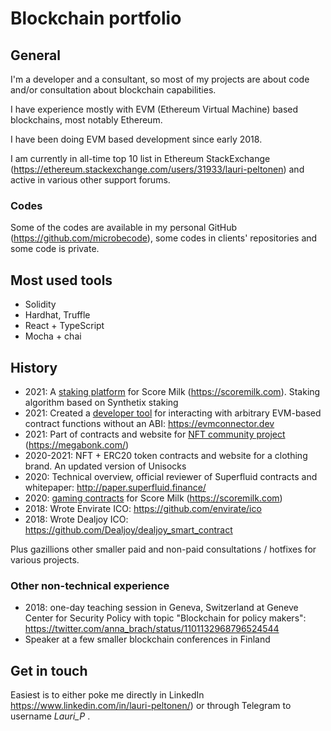 # Blockchain portfolio

## General

I'm a developer and a consultant, so most of my projects are about code and/or consultation about blockchain capabilities.

I have experience mostly with EVM (Ethereum Virtual Machine) based blockchains, most notably Ethereum.

I have been doing EVM based development since early 2018. 

I am currently in all-time top 10 list in Ethereum StackExchange (https://ethereum.stackexchange.com/users/31933/lauri-peltonen) and  active in various other support forums.

### Codes

Some of the codes are available in my personal GitHub (https://github.com/microbecode), some codes in clients' repositories and some code is private.

## Most used tools

- Solidity
- Hardhat, Truffle
- React + TypeScript
- Mocha + chai

## History

- 2021: A <a href='https://github.com/microbecode/Score-Milk-staking'>staking platform</a> for Score Milk (https://scoremilk.com). Staking algorithm based on Synthetix staking
- 2021: Created a <a href='https://github.com/microbecode/evm-connector'>developer tool</a> for interacting with arbitrary EVM-based contract functions without an ABI: https://evmconnector.dev
- 2021: Part of contracts and website for <a href='https://github.com/microbecode/megaBonk'>NFT community project</a> (https://megabonk.com/)
- 2020-2021: NFT + ERC20 token contracts and website for a clothing brand. An updated version of Unisocks
- 2020: Technical overview, official reviewer of Superfluid contracts and whitepaper: http://paper.superfluid.finance/
- 2020: <a href='https://github.com/microbecode/Score-Milk-token'>gaming contracts</a> for Score Milk (https://scoremilk.com)
- 2018: Wrote Envirate ICO: https://github.com/envirate/ico
- 2018: Wrote Dealjoy ICO: https://github.com/Dealjoy/dealjoy_smart_contract

Plus gazillions other smaller paid and non-paid consultations / hotfixes for various projects.


### Other non-technical experience

- 2018: one-day teaching session in Geneva, Switzerland at Geneve Center for Security Policy with topic "Blockchain for policy makers": https://twitter.com/anna_brach/status/1101132968796524544
- Speaker at a few smaller blockchain conferences in Finland

## Get in touch

Easiest is to either poke me directly in LinkedIn https://www.linkedin.com/in/lauri-peltonen/) or through Telegram to  username *Lauri_P* .